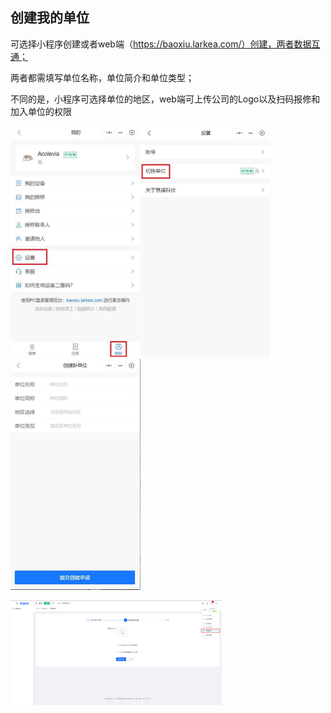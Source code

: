 ## 创建我的单位

可选择小程序创建或者web端（https://baoxiu.larkea.com/）创建，两者数据互通；

两者都需填写单位名称，单位简介和单位类型；

不同的是，小程序可选择单位的地区，web端可上传公司的Logo以及扫码报修和加入单位的权限

<img src="..\.vuepress\public\f62358e8f8c2f5e55617196852f61932.jpeg" style="zoom: 50%;" /><img src="..\.vuepress\public\dbc7d1d922919501bd930b52fd9f6ddb.jpeg" style="zoom: 50%;" /><img src="../.vuepress\public\64dbb0f225c21793705710fabff81c6f.jpeg" style="zoom: 50%;" />

<img src="..\.vuepress\public\5f419d2533679e14d27bea66f5b55572.png" style="zoom: 33%;" />



